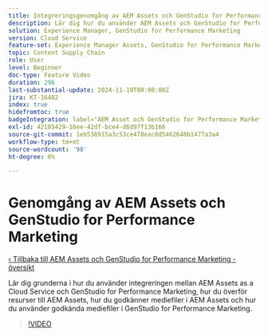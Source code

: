 ```yaml
---
title: Integreringsgenomgång av AEM Assets och GenStudio for Performance Marketing
description: Lär dig hur du använder AEM Assets och GenStudio for Performance Marketing, från att överföra och godkänna resurser i AEM till att använda resurser i GenStudio for Performance Marketing.
solution: Experience Manager, GenStudio for Performance Marketing
version: Cloud Service
feature-set: Experience Manager Assets, GenStudio for Performance Marketing
topic: Content Supply Chain
role: User
level: Beginner
doc-type: Feature Video
duration: 296
last-substantial-update: 2024-11-19T00:00:00Z
jira: KT-16482
index: true
hidefromtoc: true
badgeIntegration: label="AEM Asset och GenStudio for Performance Marketing" type="positive"
exl-id: 42185429-16ee-42df-bce4-d6d97f13b166
source-git-commit: 1eb538915a3c53ce478eac8d5462648b1477a3a4
workflow-type: tm+mt
source-wordcount: '98'
ht-degree: 0%

---
```


# Genomgång av AEM Assets och GenStudio for Performance Marketing

[‹ Tillbaka till AEM Assets och GenStudio for Performance Marketing - översikt](./overview.md)

Lär dig grunderna i hur du använder integreringen mellan AEM Assets as a Cloud Service och GenStudio for Performance Marketing, hur du överför resurser till AEM Assets, hur du godkänner mediefiler i AEM Assets och hur du använder godkända mediefiler i GenStudio for Performance Marketing.

>[!VIDEO](https://video.tv.adobe.com/v/3439264/?learn=on&enablevpops)
